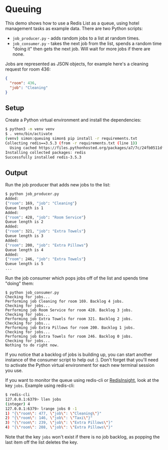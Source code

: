 # Queuing

This demo shows how to use a Redis List as a queue, using hotel management tasks as example data. There are two Python scripts:

* `job_producer.py` - adds random jobs to a list at random times.
* `job_consumer.py` - takes the next job from the list, spends a random time "doing it" then gets the next job. Will wait for more jobs if there are none.

Jobs are represented as JSON objects, for example here's a cleaning request for room 436:

```json
{
  "room": 436, 
  "job": "Cleaning"
}
```

## Setup

Create a Python virtual environment and install the dependencies:

```bash
$ python3 -m venv venv
$ . venv/bin/activate
(venv) simon:queuing simon$ pip install -r requirements.txt
Collecting redis==3.5.3 (from -r requirements.txt (line 1))
  Using cached https://files.pythonhosted.org/packages/a7/7c/24fb0511df653cf1a5d938d8f5d19802a88cef255706fdda242ff97e91b7/redis-3.5.3-py2.py3-none-any.whl
Installing collected packages: redis
Successfully installed redis-3.5.3
```

## Output

Run the job producer that adds new jobs to the list:

```bash
$ python job_producer.py
Added:
{"room": 169, "job": "Cleaning"}
Queue length is 1
Added:
{"room": 428, "job": "Room Service"}
Queue length is 2
Added:
{"room": 321, "job": "Extra Towels"}
Queue length is 3
Added:
{"room": 200, "job": "Extra Pillows"}
Queue length is 4
Added:
{"room": 246, "job": "Extra Towels"}
Queue length is 5
...
```

Run the job consumer which pops jobs off of the list and spends time "doing" them:

```
$ python job_consumer.py
Checking for jobs...
Performing job Cleaning for room 169. Backlog 4 jobs.
Checking for jobs...
Performing job Room Service for room 428. Backlog 3 jobs.
Checking for jobs...
Performing job Extra Towels for room 321. Backlog 2 jobs.
Checking for jobs...
Performing job Extra Pillows for room 200. Backlog 1 jobs.
Checking for jobs...
Performing job Extra Towels for room 246. Backlog 0 jobs.
Checking for jobs...
Nothing to do right now.
```

If you notice that a backlog of jobs is building up, you can start another instance of the consumer script to help out :). Don't forget that you'll need to activate the Python virtual environment for each new terminal session you use.

If you want to monitor the queue using redis-cli or [RedisInsight](https://redislabs.com/redis-enterprise/redis-insight/), look at the key `jobs`.  Example using redis-cli:

```bash
$ redis-cli
127.0.0.1:6379> llen jobs
(integer) 4
127.0.0.1:6379> lrange jobs 0 -1
1) "{\"room\": 477, \"job\": \"Cleaning\"}"
2) "{\"room\": 146, \"job\": \"Taxi\"}"
3) "{\"room\": 239, \"job\": \"Extra Pillows\"}"
4) "{\"room\": 208, \"job\": \"Extra Pillows\"}"
```

Note that the key `jobs` won't exist if there is no job backlog, as popping the last item off the list deletes the key.
